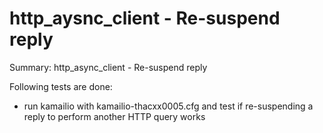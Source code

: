 # http_aysnc_client - Re-suspend reply #

Summary: http_async_client - Re-suspend reply

Following tests are done:

  * run kamailio with kamailio-thacxx0005.cfg and test if re-suspending a reply to perform another HTTP query works

